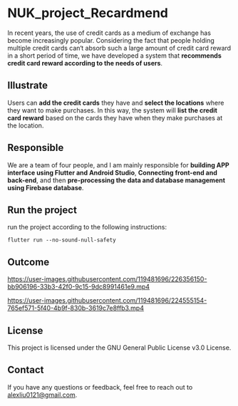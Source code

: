 # NUK_project_Recardmend
In recent years, the use of credit cards as a medium of exchange has become increasingly popular. Considering the fact that people holding multiple credit cards can‘t absorb such a large amount of credit card reward in a short period of time, we have developed a system that **recommends credit card reward according to the needs of users**.
## Illustrate
Users can **add the credit cards** they have and **select the locations** where they want to make purchases. In this way, the system will **list the credit card reward** based on the cards they have when they make purchases at the location.
## Responsible
We are a team of four people, and I am mainly responsible for **building APP interface using Flutter and Android Studio**, **Connecting front-end and back-end**, and then **pre-processing the data and database management using Firebase database**.
## Run the project
run the project according to the following instructions:
```
flutter run --no-sound-null-safety
```
## Outcome




https://user-images.githubusercontent.com/119481696/226356150-bb906196-33b3-42f0-9c15-9dc8991461e9.mp4






https://user-images.githubusercontent.com/119481696/224555154-765ef571-5f40-4b9f-830b-3619c7e8ffb3.mp4


## License
This project is licensed under the GNU General Public License v3.0 License.

## Contact
If you have any questions or feedback, feel free to reach out to alexliu0121@gmail.com.
